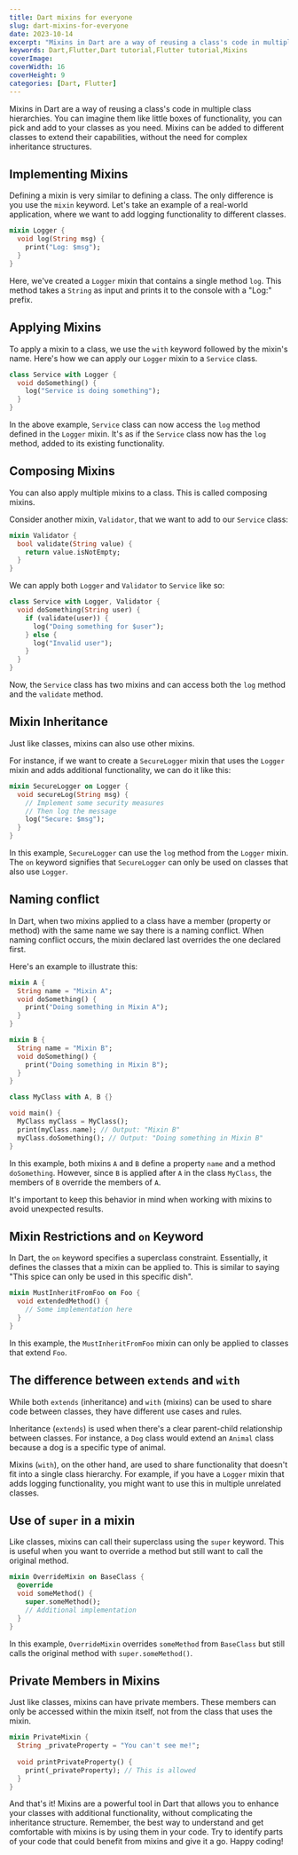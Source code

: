 ```yaml
---
title: Dart mixins for everyone
slug: dart-mixins-for-everyone
date: 2023-10-14
excerpt: "Mixins in Dart are a way of reusing a class's code in multiple class hierarchies. Mixins can be added to different classes to extend their capabilities, without the need for complex inheritance structures."
keywords: Dart,Flutter,Dart tutorial,Flutter tutorial,Mixins
coverImage: 
coverWidth: 16
coverHeight: 9
categories: [Dart, Flutter]
---
```


Mixins in Dart are a way of reusing a class's code in multiple class hierarchies. You can imagine them like little boxes of functionality, you can pick  and add to your classes as you need. Mixins can be added to different classes to extend their capabilities, without the need for complex inheritance structures.

## Implementing Mixins

Defining a mixin is very similar to defining a class. The only difference is you use the `mixin` keyword. Let's take an example of a real-world application, where we want to add logging functionality to different classes.

```dart
mixin Logger {
  void log(String msg) {
    print("Log: $msg");
  }
}
```

Here, we've created a `Logger` mixin that contains a single method `log`. This method takes a `String` as input and prints it to the console with a "Log:" prefix.

## Applying Mixins

To apply a mixin to a class, we use the `with` keyword followed by the mixin's name. Here's how we can apply our `Logger` mixin to a `Service` class.

```dart
class Service with Logger {
  void doSomething() {
    log("Service is doing something");
  }
}
```

In the above example, `Service` class can now access the `log` method defined in the `Logger` mixin. It's as if the `Service` class now has the `log` method, added to its existing functionality.

## Composing Mixins

You can also apply multiple mixins to a class. This is called composing mixins.

Consider another mixin, `Validator`, that we want to add to our `Service` class:

```dart
mixin Validator {
  bool validate(String value) {
    return value.isNotEmpty;
  }
}
```

We can apply both `Logger` and `Validator` to `Service` like so:

```dart
class Service with Logger, Validator {
  void doSomething(String user) {
    if (validate(user)) {
      log("Doing something for $user");
    } else {
      log("Invalid user");
    }
  }
}
```

Now, the `Service` class has two mixins and can access both the `log` method and the `validate` method.

## Mixin Inheritance

Just like classes, mixins can also use other mixins.

For instance, if we want to create a `SecureLogger` mixin that uses the `Logger` mixin and adds additional functionality, we can do it like this:

```dart
mixin SecureLogger on Logger {
  void secureLog(String msg) {
    // Implement some security measures
    // Then log the message
    log("Secure: $msg");
  }
}
```

In this example, `SecureLogger` can use the `log` method from the `Logger` mixin. The `on` keyword signifies that `SecureLogger` can only be used on classes that also use `Logger`.

## Naming conflict

In Dart, when two mixins applied to a class have a member (property or method) with the same name we say there is a naming conflict. When naming conflict occurs, the mixin declared last overrides the one declared first.

Here's an example to illustrate this:

```dart
mixin A {
  String name = "Mixin A";
  void doSomething() {
    print("Doing something in Mixin A");
  }
}

mixin B {
  String name = "Mixin B";
  void doSomething() {
    print("Doing something in Mixin B");
  }
}

class MyClass with A, B {}

void main() {
  MyClass myClass = MyClass();
  print(myClass.name); // Output: "Mixin B"
  myClass.doSomething(); // Output: "Doing something in Mixin B"
}
```

In this example, both mixins `A` and `B` define a property `name` and a method `doSomething`. However, since `B` is applied after `A` in the class `MyClass`, the members of `B` override the members of `A`.

It's important to keep this behavior in mind when working with mixins to avoid unexpected results.

## Mixin Restrictions and `on` Keyword

In Dart, the `on` keyword specifies a superclass constraint. Essentially, it defines the classes that a mixin can be applied to. This is similar to saying "This spice can only be used in this specific dish".

```dart
mixin MustInheritFromFoo on Foo {
  void extendedMethod() {
    // Some implementation here
  }
}
```

In this example, the `MustInheritFromFoo` mixin can only be applied to classes that extend `Foo`.

## The difference between `extends` and `with`

While both `extends` (inheritance) and `with` (mixins) can be used to share code between classes, they have different use cases and rules. 

Inheritance (`extends`) is used when there's a clear parent-child relationship between classes. For instance, a `Dog` class would extend an `Animal` class because a dog is a specific type of animal.

Mixins (`with`), on the other hand, are used to share functionality that doesn't fit into a single class hierarchy. For example, if you have a `Logger` mixin that adds logging functionality, you might want to use this in multiple unrelated classes.

## Use of `super` in a mixin

Like classes, mixins can call their superclass using the `super` keyword. This is useful when you want to override a method but still want to call the original method.

```dart
mixin OverrideMixin on BaseClass {
  @override
  void someMethod() {
    super.someMethod();
    // Additional implementation
  }
}
```

In this example, `OverrideMixin` overrides `someMethod` from `BaseClass` but still calls the original method with `super.someMethod()`.

## Private Members in Mixins

Just like classes, mixins can have private members. These members can only be accessed within the mixin itself, not from the class that uses the mixin.

```dart
mixin PrivateMixin {
  String _privateProperty = "You can't see me!";
  
  void printPrivateProperty() {
    print(_privateProperty); // This is allowed
  }
}
```


And that's it! Mixins are a powerful tool in Dart that allows you to enhance your classes with additional functionality, without complicating the inheritance structure. Remember, the best way to understand and get comfortable with mixins is by using them in your code. Try to identify parts of your code that could benefit from mixins and give it a go. Happy coding!